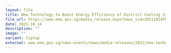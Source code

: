 ```yaml
---
layout: file
title: New Technology to Boost Energy Efficiency of District Cooling Systems
file_url: https://www.ema.gov.sg/media_release.aspx?news_sid=20211014FMuNyMVgif2U
date: 2021-10-14
description: ""
image: ""
variant: tiptap
external: www.ema.gov.sg/news-events/news/media-releases/2021/new-technology-to-boost-energy-efficiency-of-district-cooling-systems
---
```

